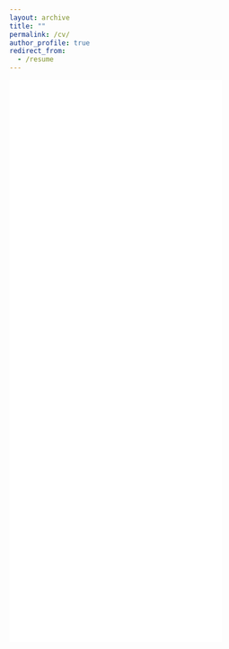 ```yaml
---
layout: archive
title: ""
permalink: /cv/
author_profile: true
redirect_from:
  - /resume
---
```


<iframe src="/_pages/khainguyennguyen_cv_2025.pdf" style="width:75%; height:1000px;" frameborder="0"></iframe>
